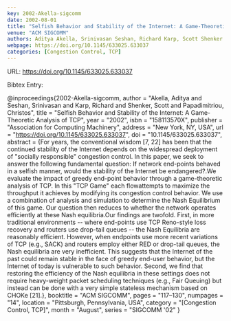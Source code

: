 ```yaml
---
key: 2002-Akella-sigcomm
date: 2002-08-01
title: "Selfish Behavior and Stability of the Internet: A Game-Theoretic Analysis of TCP"
venue: "ACM SIGCOMM"
authors: Aditya Akella, Srinivasan Seshan, Richard Karp, Scott Shenker and Christos Papadimitriou
webpage: https://doi.org/10.1145/633025.633037
categories: [Congestion Control, TCP]
---
```


URL: https://doi.org/10.1145/633025.633037

Bibtex Entry:

@inproceedings{2002-Akella-sigcomm,
    author = "Akella, Aditya and Seshan, Srinivasan and Karp, Richard and Shenker, Scott and Papadimitriou, Christos",
    title = "Selfish Behavior and Stability of the Internet: A Game-Theoretic Analysis of TCP",
    year = "2002",
    isbn = "158113570X",
    publisher = "Association for Computing Machinery",
    address = "New York, NY, USA",
    url = "https://doi.org/10.1145/633025.633037",
    doi = "10.1145/633025.633037",
    abstract = {For years, the conventional wisdom [7, 22] has been that the continued stability of the Internet depends on the widespread deployment of "socially responsible" congestion control. In this paper, we seek to answer the following fundamental question: If network end-points behaved in a selfish manner, would the stability of the Internet be endangered?.We evaluate the impact of greedy end-point behavior through a game-theoretic analysis of TCP. In this "TCP Game" each flowattempts to maximize the throughput it achieves by modifying its congestion control behavior. We use a combination of analysis and simulation to determine the Nash Equilibrium of this game. Our question then reduces to whether the network operates efficiently at these Nash equilibria.Our findings are twofold. First, in more traditional environments -- where end-points use TCP Reno-style loss recovery and routers use drop-tail queues -- the Nash Equilibria are reasonably efficient. However, when endpoints use more recent variations of TCP (e.g., SACK) and routers employ either RED or drop-tail queues, the Nash equilibria are very inefficient. This suggests that the Internet of the past could remain stable in the face of greedy end-user behavior, but the Internet of today is vulnerable to such behavior. Second, we find that restoring the efficiency of the Nash equilibria in these settings does not require heavy-weight packet scheduling techniques (e.g., Fair Queuing) but instead can be done with a very simple stateless mechanism based on CHOKe [21].},
    booktitle = "ACM SIGCOMM",
    pages = "117–130",
    numpages = "14",
    location = "Pittsburgh, Pennsylvania, USA",
    category = "[Congestion Control, TCP]",
    month = "August",
    series = "SIGCOMM '02"
}

